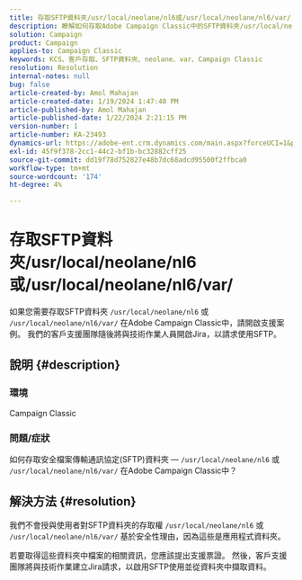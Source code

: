 ```yaml
---
title: 存取SFTP資料夾/usr/local/neolane/nl6或/usr/local/neolane/nl6/var/
description: 瞭解如何存取Adobe Campaign Classic中的SFTP資料夾/usr/local/neolane/nl6或/usr/local/neolane/nl6/var/ 。 開啟支援案例。
solution: Campaign
product: Campaign
applies-to: Campaign Classic
keywords: KCS、客戶存取、SFTP資料夾、neolane、var、Campaign Classic
resolution: Resolution
internal-notes: null
bug: false
article-created-by: Amol Mahajan
article-created-date: 1/19/2024 1:47:40 PM
article-published-by: Amol Mahajan
article-published-date: 1/22/2024 2:21:15 PM
version-number: 1
article-number: KA-23493
dynamics-url: https://adobe-ent.crm.dynamics.com/main.aspx?forceUCI=1&pagetype=entityrecord&etn=knowledgearticle&id=0057654c-d1b6-ee11-a569-6045bd006268
exl-id: 45f9f378-2cc1-44c2-bf1b-bc32882cff25
source-git-commit: dd19f78d752827e48b7dc68adcd95500f2ffbca0
workflow-type: tm+mt
source-wordcount: '174'
ht-degree: 4%

---
```


# 存取SFTP資料夾/usr/local/neolane/nl6或/usr/local/neolane/nl6/var/


如果您需要存取SFTP資料夾 `/usr/local/neolane/nl6` 或 `/usr/local/neolane/nl6/var/` 在Adobe Campaign Classic中，請開啟支援案例。 我們的客戶支援團隊隨後將與技術作業人員開啟Jira，以請求使用SFTP。

## 說明 {#description}


### 環境

Campaign Classic



### <b>問題/症狀</b>

如何存取安全檔案傳輸通訊協定(SFTP)資料夾 —  `/usr/local/neolane/nl6` 或 `/usr/local/neolane/nl6/var/` 在Adobe Campaign Classic中？


## 解決方法 {#resolution}


我們不會授與使用者對SFTP資料夾的存取權 `/usr/local/neolane/nl6` 或 `/usr/local/neolane/nl6/var/` 基於安全性理由，因為這些是應用程式資料夾。

若要取得這些資料夾中檔案的相關資訊，您應該提出支援票證。 然後，客戶支援團隊將與技術作業建立Jira請求，以啟用SFTP使用並從資料夾中擷取資料。
